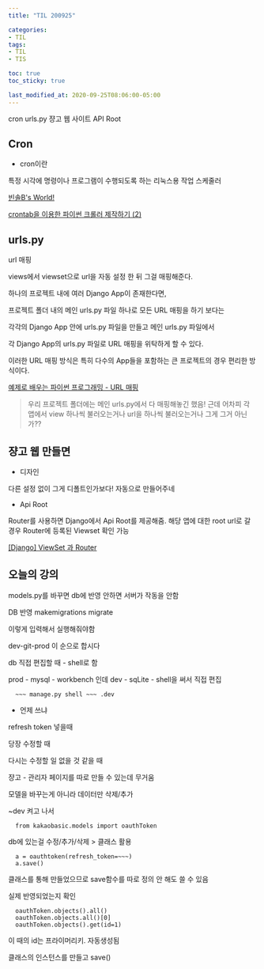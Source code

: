 ```yaml
---
title: "TIL 200925"

categories:
- TIL
tags:
- TIL
- TIS

toc: true
toc_sticky: true

last_modified_at: 2020-09-25T08:06:00-05:00
---
```

cron urls.py 쟝고 웹 사이트 API Root

## Cron

* cron이란

특정 시각에 명령이나 프로그램이 수행되도록 하는 리눅스용 작업 스케줄러

[빈솔B's World!](http://blog.daum.net/binsolb/11365692)

[crontab을 이용한 파이썬 크롤러 제작하기 (2)](https://asphalt93.tistory.com/11)

## urls.py

url 매핑

views에서 viewset으로 url을 자동 설정 한 뒤 그걸 매핑해준다.

하나의 프로젝트 내에 여러 Django App이 존재한다면, 

프로젝트 폴더 내의 메인 urls.py 파일 하나로 모든 URL 매핑을 하기 보다는 

각각의 Django App 안에 urls.py 파일을 만들고 메인 urls.py 파일에서 

각 Django App의 urls.py 파일로 URL 매핑을 위탁하게 할 수 있다. 

이러한 URL 매핑 방식은 특히 다수의 App들을 포함하는 큰 프로젝트의 경우 편리한 방식이다.

[예제로 배우는 파이썬 프로그래밍 - URL 매핑](http://pythonstudy.xyz/python/article/311-URL-%EB%A7%A4%ED%95%91)

> 우리 프로젝트 폴더에는 메인 urls.py에서 다 매핑해놓긴 했음! 근데 어차피 각 앱에서 view 하나씩 불러오는거나 url을 하나씩 불러오는거나 그게 그거 아닌가??


## 쟝고 웹 만들면

* 디자인

다른 설정 없이 그게 디폴트인가보다! 자동으로 만들어주네

* Api Root

Router를 사용하면 Django에서 Api Root를 제공해줌. 해당 앱에 대한 root url로 갈 경우 Router에 등록된 Viewset 확인 가능


[\[Django\] ViewSet 과 Router](https://ssungkang.tistory.com/entry/Django-ViewSet-%EA%B3%BC-Router)


## 오늘의 강의

models.py를 바꾸면 db에 반영 안하면 서버가 작동을 안함

DB 반영
makemigrations
migrate

이렇게 입력해서 실행해줘야함

dev-git-prod 이 순으로 합시다

db 직접 편집할 때 - shell로 함

prod - mysql - workbench 인데
dev - sqLite - shell을 써서 직접 편집

      ~~~ manage.py shell ~~~ .dev

* 언제 쓰냐

refresh token 넣을때

당장 수정할 때

다시는 수정할 일 없을 것 같을 때

쟝고 - 관리자 페이지를 따로 만들 수 있는데 무거움

모델을 바꾸는게 아니라 데이터만 삭제/추가

~dev 켜고 나서

      from kakaobasic.models import oauthToken

db에 있는걸 수정/추가/삭제 > 클래스 활용

      a = oauthtoken(refresh_token=~~~)
      a.save()
     
클래스를 통해 만들었으므로 save함수를 따로 정의 안 해도 쓸 수 있음

실제 반영되었는지 확인

      oauthToken.objects().all()
      oauthToken.objects.all()[0]
      oauthToken.objects().get(id=1)
      
이 때의 id는 프라이머리키. 자동생성됨

클래스의 인스턴스를 만들고 save()
